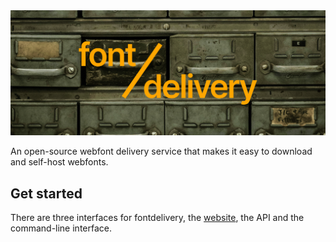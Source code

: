 <img src=".github/cover.png">

An open-source webfont delivery service that makes it easy to download and
self-host webfonts.

## Get started

There are three interfaces for fontdelivery, the
[website](https://font.delivery), the API and the command-line interface.
